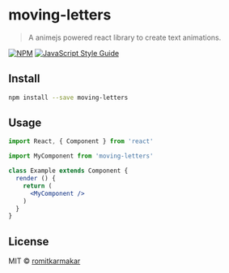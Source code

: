 # moving-letters

> A animejs powered react library to create text animations.

[![NPM](https://img.shields.io/npm/v/moving-letters.svg)](https://www.npmjs.com/package/moving-letters) [![JavaScript Style Guide](https://img.shields.io/badge/code_style-standard-brightgreen.svg)](https://standardjs.com)

## Install

```bash
npm install --save moving-letters
```

## Usage

```jsx
import React, { Component } from 'react'

import MyComponent from 'moving-letters'

class Example extends Component {
  render () {
    return (
      <MyComponent />
    )
  }
}
```

## License

MIT © [romitkarmakar](https://github.com/romitkarmakar)
